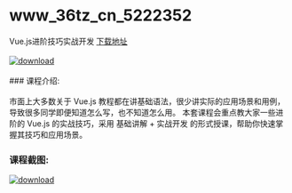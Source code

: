# www_36tz_cn_5222352
Vue.js进阶技巧实战开发
[下载地址](http://www.36tz.cn/article/5222352 "下载地址")
<br/></br>[![download](http://36tz.cn/muke_img/2022_01_3.jpg "下载地址")](http://www.36tz.cn/article/5222352 "下载地址")
<br/></br>### 课程介绍:<br/></br>市面上大多数关于 Vue.js 教程都在讲基础语法，很少讲实际的应用场景和用例，导致很多同学即便知道怎么写，也不知道怎么用。
本套课程会重点教大家一些进阶的 Vue.js 的实战技巧，采用 基础讲解 + 实战开发 的形式授课，帮助你快速掌握其技巧和应用场景。

### 课程截图:
[![download](http://36tz.cn/muke_img/2022_01_2-14.png "下载地址")](http://www.36tz.cn/article/5222352 "下载地址")
